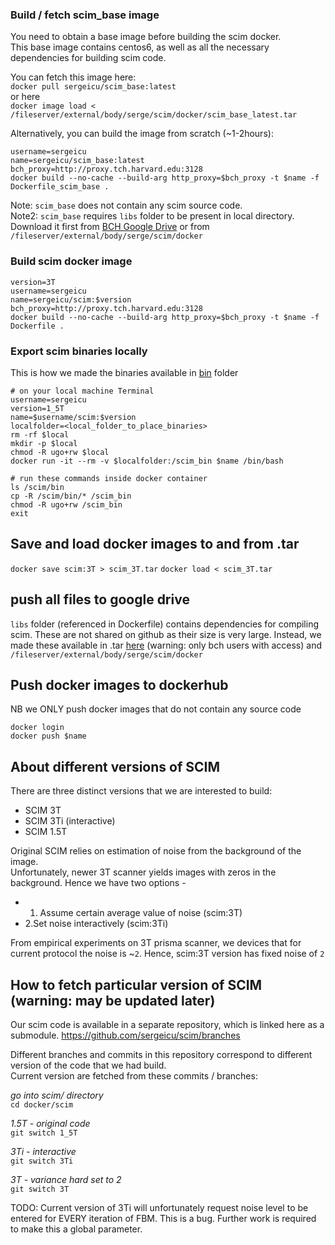 ### Build / fetch scim_base image

You need to  obtain a base image before building the scim docker.     
This base image contains centos6, as well as all the necessary dependencies for building scim code. 

You can fetch this image here:   
`docker pull sergeicu/scim_base:latest`   
or here   
`docker image load < /fileserver/external/body/serge/scim/docker/scim_base_latest.tar`  

Alternatively, you can build the image from scratch (~1-2hours):   

```
username=sergeicu
name=sergeicu/scim_base:latest
bch_proxy=http://proxy.tch.harvard.edu:3128
docker build --no-cache --build-arg http_proxy=$bch_proxy -t $name -f Dockerfile_scim_base .

```

Note: `scim_base` does not contain any scim source code.   
Note2: `scim_base` requires `libs` folder to be present in local directory. Download it first from [BCH Google Drive](https://drive.google.com/drive/folders/1i13o5E9DB0YdX5ZdaGQbfRvOb7d5fDMz?usp=sharing) or from `/fileserver/external/body/serge/scim/docker`

### Build scim docker image
```
version=3T
username=sergeicu
name=sergeicu/scim:$version
bch_proxy=http://proxy.tch.harvard.edu:3128
docker build --no-cache --build-arg http_proxy=$bch_proxy -t $name -f Dockerfile .

```

### Export scim binaries locally

This is how we made the binaries available in [bin](https://github.com/sergeicu/scim_docker/tree/main/bin) folder

```
# on your local machine Terminal
username=sergeicu
version=1_5T
name=$username/scim:$version
localfolder=<local_folder_to_place_binaries>
rm -rf $local 
mkdir -p $local
chmod -R ugo+rw $local
docker run -it --rm -v $localfolder:/scim_bin $name /bin/bash

# run these commands inside docker container
ls /scim/bin
cp -R /scim/bin/* /scim_bin
chmod -R ugo+rw /scim_bin
exit

```


## Save and load docker images to and from .tar 

`docker save scim:3T > scim_3T.tar`
`docker load < scim_3T.tar`


## push all files to google drive 

`libs` folder (referenced in Dockerfile) contains dependencies for compiling scim. 
These are not shared on github as their size is very large. Instead, we made these available in .tar [here](https://drive.google.com/drive/folders/1i13o5E9DB0YdX5ZdaGQbfRvOb7d5fDMz?usp=sharing) (warning: only bch users with access) and `/fileserver/external/body/serge/scim/docker`


## Push docker images to dockerhub 
NB we ONLY push docker images that do not contain any source code

`docker login`   
`docker push $name`   


## About different versions of SCIM 

There are three distinct versions that we are interested to build: 
- SCIM 3T 
- SCIM 3Ti (interactive)
- SCIM 1.5T 
   
Original SCIM relies on estimation of noise from the background of the image.   
Unfortunately, newer 3T scanner yields images with zeros in the background. Hence we have two options -   
- 1. Assume certain average value of noise (scim:3T)
- 2.Set noise interactively (scim:3Ti) 


From empirical experiments on 3T prisma scanner, we devices that for current protocol the noise is ~`2`. Hence, scim:3T version has fixed noise of `2` 

## How to fetch particular version of SCIM (warning: may be updated later) 

Our scim code is available in a separate repository, which is linked here as a submodule. 
https://github.com/sergeicu/scim/branches   

Different branches and commits in this repository correspond to different version of the code that we had build.   
Current version are fetched from these commits / branches: 


*go into scim/ directory*   
`cd docker/scim`   


*1.5T - original code*    
`git switch 1_5T `   


*3Ti - interactive*   
`git switch 3Ti`   


*3T - variance hard set to 2*    
`git switch 3T`  


TODO: Current version of 3Ti will unfortunately request noise level to be entered for EVERY iteration of FBM. This is a bug. Further work is required to make this a global parameter. 
